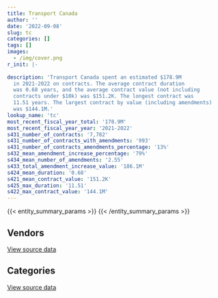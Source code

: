 ```yaml
---
title: Transport Canada
author: ''
date: '2022-09-08'
slug: tc
categories: []
tags: []
images:
  - /img/cover.png
r_init: |-
  
description: 'Transport Canada spent an estimated $178.9M
  in 2021-2022 on contracts. The average contract duration
  was 0.68 years, and the average contract value (not including
  contracts under $10k) was $151.2K. The longest contract was
  11.51 years. The largest contract by value (including amendments)
  was $144.1M.'
lookup_name: 'tc'
most_recent_fiscal_year_total: '178.9M'
most_recent_fiscal_year_year: '2021-2022'
s431_number_of_contracts: '7,782'
s431_number_of_contracts_with_amendments: '993'
s431_number_of_contracts_amendments_percentage: '13%'
s432_mean_amendment_increase_percentage: '79%'
s434_mean_number_of_amendments: '2.55'
s433_total_amendment_increase_value: '186.1M'
s424_mean_duration: '0.68'
s421_mean_contract_value: '151.2K'
s425_max_duration: '11.51'
s422_max_contract_value: '144.1M'
---
```


<script src="/rmarkdown-libs/htmlwidgets/htmlwidgets.js"></script>
<link href="/rmarkdown-libs/datatables-css/datatables-crosstalk.css" rel="stylesheet" />
<script src="/rmarkdown-libs/datatables-binding/datatables.js"></script>
<script src="/rmarkdown-libs/jquery/jquery-3.6.0.min.js"></script>
<link href="/rmarkdown-libs/dt-core-bootstrap/css/dataTables.bootstrap.min.css" rel="stylesheet" />
<link href="/rmarkdown-libs/dt-core-bootstrap/css/dataTables.bootstrap.extra.css" rel="stylesheet" />
<script src="/rmarkdown-libs/dt-core-bootstrap/js/jquery.dataTables.min.js"></script>
<script src="/rmarkdown-libs/dt-core-bootstrap/js/dataTables.bootstrap.min.js"></script>
<link href="/rmarkdown-libs/crosstalk/css/crosstalk.min.css" rel="stylesheet" />
<script src="/rmarkdown-libs/crosstalk/js/crosstalk.min.js"></script>
<script src="/rmarkdown-libs/htmlwidgets/htmlwidgets.js"></script>
<link href="/rmarkdown-libs/datatables-css/datatables-crosstalk.css" rel="stylesheet" />
<script src="/rmarkdown-libs/datatables-binding/datatables.js"></script>
<script src="/rmarkdown-libs/jquery/jquery-3.6.0.min.js"></script>
<link href="/rmarkdown-libs/dt-core-bootstrap/css/dataTables.bootstrap.min.css" rel="stylesheet" />
<link href="/rmarkdown-libs/dt-core-bootstrap/css/dataTables.bootstrap.extra.css" rel="stylesheet" />
<script src="/rmarkdown-libs/dt-core-bootstrap/js/jquery.dataTables.min.js"></script>
<script src="/rmarkdown-libs/dt-core-bootstrap/js/dataTables.bootstrap.min.js"></script>
<link href="/rmarkdown-libs/crosstalk/css/crosstalk.min.css" rel="stylesheet" />
<script src="/rmarkdown-libs/crosstalk/js/crosstalk.min.js"></script>

{{< entity_summary_params >}}
{{< /entity_summary_params >}}

## Vendors

<div id="htmlwidget-1" style="width:100%;height:auto;" class="datatables html-widget"></div>
<script type="application/json" data-for="htmlwidget-1">{"x":{"style":"bootstrap","filter":"none","vertical":false,"data":[["<a href=\"/vendors/abb/\">ABB<\/a>","<a href=\"/vendors/accenture/\">Accenture<\/a>","<a href=\"/vendors/acklands_grainger/\">Acklands Grainger<\/a>","<a href=\"/vendors/act/\">ACT<\/a>","<a href=\"/vendors/adga_group/\">ADGA Group<\/a>","<a href=\"/vendors/adrm_technology_consulting/\">ADRM Technology Consulting<\/a>","<a href=\"/vendors/advanced_business_interiors/\">Advanced Business Interiors<\/a>","<a href=\"/vendors/aecom/\">AECOM<\/a>","<a href=\"/vendors/aero_supplies/\">Aero Supplies<\/a>","<a href=\"/vendors/aeropro/\">Aeropro<\/a>","<a href=\"/vendors/agilent/\">Agilent<\/a>","<a href=\"/vendors/ainsworth/\">Ainsworth<\/a>","<a href=\"/vendors/air_inuit/\">Air Inuit<\/a>","<a href=\"/vendors/air_tindi/\">Air Tindi<\/a>","<a href=\"/vendors/airbus/\">Airbus<\/a>","<a href=\"/vendors/alpine_aerotech/\">Alpine Aerotech<\/a>","<a href=\"/vendors/altis_human_resources/\">Altis Human Resources<\/a>","<a href=\"/vendors/american_bureau_of_shipping/\">American Bureau of Shipping<\/a>","<a href=\"/vendors/aon_reed_stenhouse/\">Aon Reed Stenhouse<\/a>","<a href=\"/vendors/apron_fuel_services/\">Apron Fuel Services<\/a>","<a href=\"/vendors/aps_aviation/\">APS Aviation<\/a>","<a href=\"/vendors/ari_financial_services/\">ARI Financial Services<\/a>","<a href=\"/vendors/artemp_personnel_services/\">Artemp Personnel Services<\/a>","<a href=\"/vendors/asokan_business_interiors/\">Asokan Business Interiors<\/a>","<a href=\"/vendors/atlantic_business_interiors/\">Atlantic Business Interiors<\/a>","<a href=\"/vendors/av_tech/\">AV Tech<\/a>","<a href=\"/vendors/avmax_aviation_services/\">Avmax Aviation Services<\/a>","<a href=\"/vendors/bdo_canada/\">BDO Canada<\/a>","<a href=\"/vendors/bell_canada/\">Bell Canada<\/a>","<a href=\"/vendors/bell_textron/\">Bell Textron<\/a>","<a href=\"/vendors/bombardier/\">Bombardier<\/a>","<a href=\"/vendors/brandt_tractor/\">Brandt Tractor<\/a>","<a href=\"/vendors/ca/\">CA<\/a>","<a href=\"/vendors/cae/\">CAE<\/a>","<a href=\"/vendors/calian/\">Calian<\/a>","<a href=\"/vendors/canada_post/\">Canada Post<\/a>","<a href=\"/vendors/canadian_bank_note_company/\">Canadian Bank Note Company<\/a>","<a href=\"/vendors/canadian_corps_of_commissionaires/\">Canadian Corps of Commissionaires<\/a>","<a href=\"/vendors/canadian_helicopters/\">Canadian Helicopters<\/a>","<a href=\"/vendors/canadian_maritime_engineering/\">Canadian Maritime Engineering<\/a>","<a href=\"/vendors/canon/\">Canon<\/a>","<a href=\"/vendors/carahsoft_technology/\">Carahsoft Technology<\/a>","<a href=\"/vendors/carleton_university/\">Carleton University<\/a>","<a href=\"/vendors/cbci_telecom/\">CBCI Telecom<\/a>","<a href=\"/vendors/cdw_canada/\">CDW Canada<\/a>","<a href=\"/vendors/chantier_davie_canada/\">Chantier Davie Canada<\/a>","<a href=\"/vendors/charron_human_resources/\">Charron Human Resources<\/a>","<a href=\"/vendors/chevron/\">Chevron<\/a>","<a href=\"/vendors/cision_canada/\">Cision Canada<\/a>","<a href=\"/vendors/clariant_canada/\">Clariant Canada<\/a>","<a href=\"/vendors/closereach/\">CloseReach<\/a>","<a href=\"/vendors/cofomo/\">Cofomo<\/a>","<a href=\"/vendors/compugen/\">Compugen<\/a>","<a href=\"/vendors/contract_community/\">Contract Community<\/a>","<a href=\"/vendors/convergint_technologies/\">Convergint Technologies<\/a>","<a href=\"/vendors/coradix_technology_consulting/\">Coradix Technology Consulting<\/a>","<a href=\"/vendors/cossette_communications/\">Cossette Communications<\/a>","<a href=\"/vendors/cpcs_transcom/\">CPCS Transcom<\/a>","<a href=\"/vendors/csdc_systems/\">CSDC Systems<\/a>","<a href=\"/vendors/dalhousie_university/\">Dalhousie University<\/a>","<a href=\"/vendors/dbc_marine_safety_systems/\">DBC Marine Safety Systems<\/a>","<a href=\"/vendors/delco_automation/\">Delco Automation<\/a>","<a href=\"/vendors/dell_computer/\">Dell Computer<\/a>","<a href=\"/vendors/deloitte/\">Deloitte<\/a>","<a href=\"/vendors/dexterra/\">Dexterra<\/a>","<a href=\"/vendors/diligens/\">Diligens<\/a>","<a href=\"/vendors/dillon_consulting/\">Dillon Consulting<\/a>","<a href=\"/vendors/dls_technology/\">DLS Technology<\/a>","<a href=\"/vendors/donna_cona/\">Donna Cona<\/a>","<a href=\"/vendors/dss_marine/\">DSS Marine<\/a>","<a href=\"/vendors/ecole_de_langues_abce/\">Ecole De Langues Abce<\/a>","<a href=\"/vendors/ecole_de_langues_la_cite/\">Ecole De Langues La Cite<\/a>","<a href=\"/vendors/ekos_research_associates/\">Ekos Research Associates<\/a>","<a href=\"/vendors/elbit_systems/\">Elbit Systems<\/a>","<a href=\"/vendors/elsevier/\">Elsevier<\/a>","<a href=\"/vendors/entrust/\">Entrust<\/a>","<a href=\"/vendors/environics_research_group/\">Environics Research Group<\/a>","<a href=\"/vendors/ernst_young/\">Ernst Young<\/a>","<a href=\"/vendors/esri/\">ESRI<\/a>","<a href=\"/vendors/excel_human_resources/\">Excel Human Resources<\/a>","<a href=\"/vendors/fast_forward_french/\">Fast Forward French<\/a>","<a href=\"/vendors/fast_track_staffing/\">Fast Track Staffing<\/a>","<a href=\"/vendors/fca_canada/\">FCA Canada<\/a>","<a href=\"/vendors/federal_express_canada/\">Federal Express Canada<\/a>","<a href=\"/vendors/felix_technology/\">Felix Technology<\/a>","<a href=\"/vendors/first_air/\">First Air<\/a>","<a href=\"/vendors/flight_fuels/\">Flight Fuels<\/a>","<a href=\"/vendors/flightsafety_canada/\">FlightSafety Canada<\/a>","<a href=\"/vendors/ford_motor_company/\">Ford Motor Company<\/a>","<a href=\"/vendors/forrester_research/\">Forrester Research<\/a>","<a href=\"/vendors/fort_garry_fire_truck/\">Fort Garry Fire Truck<\/a>","<a href=\"/vendors/francis_canada_truck_centre/\">Francis Canada Truck Centre<\/a>","<a href=\"/vendors/freebalance/\">FreeBalance<\/a>","<a href=\"/vendors/fujitsu/\">Fujitsu<\/a>","<a href=\"/vendors/garda_security_group/\">Garda Security Group<\/a>","<a href=\"/vendors/gartner/\">Gartner<\/a>","<a href=\"/vendors/gatestone/\">Gatestone<\/a>","<a href=\"/vendors/gc_strategies/\">GC Strategies<\/a>","<a href=\"/vendors/general_dynamics/\">General Dynamics<\/a>","<a href=\"/vendors/general_electric_canada/\">General Electric Canada<\/a>","<a href=\"/vendors/general_motors/\">General Motors<\/a>","<a href=\"/vendors/ghd/\">GHD<\/a>","<a href=\"/vendors/glasshouse_systems/\">GlassHouse Systems<\/a>","<a href=\"/vendors/global_knowledge/\">Global Knowledge<\/a>","<a href=\"/vendors/global_upholstery/\">Global Upholstery<\/a>","<a href=\"/vendors/golder_associates/\">Golder Associates<\/a>","<a href=\"/vendors/grand_toy/\">Grand Toy<\/a>","<a href=\"/vendors/graybridge_international_consulting/\">Graybridge International Consulting<\/a>","<a href=\"/vendors/grey_rock_services/\">Grey Rock Services<\/a>","<a href=\"/vendors/harnois_energies/\">Harnois Energies<\/a>","<a href=\"/vendors/haworth/\">Haworth<\/a>","<a href=\"/vendors/helitrades/\">Helitrades<\/a>","<a href=\"/vendors/hitrac/\">Hitrac<\/a>","<a href=\"/vendors/holman_fenwick_willan/\">Holman Fenwick Willan<\/a>","<a href=\"/vendors/honeywell/\">Honeywell<\/a>","<a href=\"/vendors/houle_electric/\">Houle Electric<\/a>","<a href=\"/vendors/hypertec/\">Hypertec<\/a>","<a href=\"/vendors/ibiska_telecom/\">Ibiska Telecom<\/a>","<a href=\"/vendors/idp_group/\">Idp Group<\/a>","<a href=\"/vendors/ihs_global/\">IHS Global<\/a>","<a href=\"/vendors/imp_group/\">IMP Group<\/a>","<a href=\"/vendors/imperial_oil/\">Imperial Oil<\/a>","<a href=\"/vendors/info_tech_research_group/\">Info Tech Research Group<\/a>","<a href=\"/vendors/insa/\">INSA<\/a>","<a href=\"/vendors/institut_national_d_optique/\">Institut National D’Optique<\/a>","<a href=\"/vendors/inter_outaouais/\">Inter Outaouais<\/a>","<a href=\"/vendors/ipsos/\">Ipsos<\/a>","<a href=\"/vendors/ipss/\">IPSS<\/a>","<a href=\"/vendors/iron_mountain/\">Iron Mountain<\/a>","<a href=\"/vendors/irving_oil/\">Irving Oil<\/a>","<a href=\"/vendors/itex/\">ITEX<\/a>","<a href=\"/vendors/j_j_trailers_manufacturers_and_sales/\">J J Trailers Manufacturers and Sales<\/a>","<a href=\"/vendors/jasco_applied_sciences_canada/\">JASCO Applied Sciences Canada<\/a>","<a href=\"/vendors/jht_defense/\">JHT Defense<\/a>","<a href=\"/vendors/kenn_borek_air/\">Kenn Borek Air<\/a>","<a href=\"/vendors/kone/\">KONE<\/a>","<a href=\"/vendors/kongsberg/\">Kongsberg<\/a>","<a href=\"/vendors/konica_minolta_business_solutions/\">Konica Minolta Business Solutions<\/a>","<a href=\"/vendors/kpmg/\">KPMG<\/a>","<a href=\"/vendors/kubota_canada/\">Kubota Canada<\/a>","<a href=\"/vendors/l3harris/\">L3Harris<\/a>","<a href=\"/vendors/language_research_development_group/\">Language Research Development Group<\/a>","<a href=\"/vendors/lengkeek_vessel_engineering/\">Lengkeek Vessel Engineering<\/a>","<a href=\"/vendors/les_entreprises_fervel/\">Les Entreprises Fervel<\/a>","<a href=\"/vendors/lionbridge/\">Lionbridge<\/a>","<a href=\"/vendors/lro_staffing/\">LRO Staffing<\/a>","<a href=\"/vendors/lumina_it/\">Lumina IT<\/a>","<a href=\"/vendors/m_d_charlton/\">M D Charlton<\/a>","<a href=\"/vendors/macdonald_dettwiler_and_associates/\">MacDonald Dettwiler and Associates<\/a>","<a href=\"/vendors/makwa_resourcing/\">Makwa Resourcing<\/a>","<a href=\"/vendors/manpower_services_canada/\">Manpower Services Canada<\/a>","<a href=\"/vendors/maplesoft_consulting/\">Maplesoft Consulting<\/a>","<a href=\"/vendors/marine_recycling/\">Marine Recycling<\/a>","<a href=\"/vendors/maxsys_staffing_and_consulting/\">Maxsys Staffing and Consulting<\/a>","<a href=\"/vendors/media_q/\">Media Q<\/a>","<a href=\"/vendors/megalexis_communications/\">Megalexis Communications<\/a>","<a href=\"/vendors/michelin/\">Michelin<\/a>","<a href=\"/vendors/microsoft_canada/\">Microsoft Canada<\/a>","<a href=\"/vendors/mid_canada_mod_center/\">Mid Canada Mod Center<\/a>","<a href=\"/vendors/mindwire_systems/\">Mindwire Systems<\/a>","<a href=\"/vendors/mitsubishi_motor_sales/\">Mitsubishi Motor Sales<\/a>","<a href=\"/vendors/mnp/\">MNP<\/a>","<a href=\"/vendors/morpho_canada/\">Morpho Canada<\/a>","<a href=\"/vendors/mustang_survival/\">Mustang Survival<\/a>","<a href=\"/vendors/nations_translation_group/\">Nations Translation Group<\/a>","<a href=\"/vendors/nattiq/\">NATTIQ<\/a>","<a href=\"/vendors/naut_mawt_tribal_council/\">Naut’sa mawt Tribal Council<\/a>","<a href=\"/vendors/nav_canada/\">NAV Canada<\/a>","<a href=\"/vendors/newfound_recruiting/\">Newfound Recruiting<\/a>","<a href=\"/vendors/nisha_techonologies/\">Nisha Techonologies<\/a>","<a href=\"/vendors/northern_micro/\">Northern Micro<\/a>","<a href=\"/vendors/nortrax_canada/\">Nortrax Canada<\/a>","<a href=\"/vendors/nova_networks/\">Nova Networks<\/a>","<a href=\"/vendors/nua_office/\">NUA Office<\/a>","<a href=\"/vendors/nuix_north_america/\">Nuix North America<\/a>","<a href=\"/vendors/online_constructors/\">Online Constructors<\/a>","<a href=\"/vendors/onx_enterprise_solutions/\">OnX Enterprise Solutions<\/a>","<a href=\"/vendors/opentext/\">OpenText<\/a>","<a href=\"/vendors/optiv_canada_federal/\">Optiv Canada Federal<\/a>","<a href=\"/vendors/oracle_canada/\">Oracle Canada<\/a>","<a href=\"/vendors/orangutech/\">Orangutech<\/a>","<a href=\"/vendors/oxford_economics_usa/\">Oxford Economics USA<\/a>","<a href=\"/vendors/paladin_group/\">Paladin Group<\/a>","<a href=\"/vendors/palfinger_marine/\">PALFINGER Marine<\/a>","<a href=\"/vendors/patlon_aircraft_industries/\">Patlon Aircraft Industries<\/a>","<a href=\"/vendors/pattison_sign_group/\">Pattison Sign Group<\/a>","<a href=\"/vendors/peerless_garments/\">Peerless Garments<\/a>","<a href=\"/vendors/petro_air_services/\">Petro Air Services<\/a>","<a href=\"/vendors/petrovalue_products/\">PetroValue Products<\/a>","<a href=\"/vendors/phaselock_systems_international/\">Phaselock Systems International<\/a>","<a href=\"/vendors/pitney_bowes/\">Pitney Bowes<\/a>","<a href=\"/vendors/pmg_technologies/\">PMG Technologies<\/a>","<a href=\"/vendors/podolinsky_equipment/\">Podolinsky Equipment<\/a>","<a href=\"/vendors/portage_personnel/\">Portage Personnel<\/a>","<a href=\"/vendors/pra/\">PRA<\/a>","<a href=\"/vendors/precisionit/\">PrecisionIT<\/a>","<a href=\"/vendors/pricewaterhouse_coopers/\">Pricewaterhouse Coopers<\/a>","<a href=\"/vendors/primex_project_management/\">PRIMEX Project Management<\/a>","<a href=\"/vendors/printers_plus/\">Printers Plus<\/a>","<a href=\"/vendors/prologic_systems/\">Prologic Systems<\/a>","<a href=\"/vendors/promaxis/\">Promaxis<\/a>","<a href=\"/vendors/proquest/\">ProQuest<\/a>","<a href=\"/vendors/prosci_canada/\">Prosci Canada<\/a>","<a href=\"/vendors/protak_consulting_group/\">Protak Consulting Group<\/a>","<a href=\"/vendors/purelogic/\">PureLogic<\/a>","<a href=\"/vendors/purespirit_solutions/\">PureSpirIT Solutions<\/a>","<a href=\"/vendors/qmr/\">QMR<\/a>","<a href=\"/vendors/quantum_management_services/\">Quantum Management Services<\/a>","<a href=\"/vendors/quorum/\">Quorum<\/a>","<a href=\"/vendors/rampart_international/\">Rampart International<\/a>","<a href=\"/vendors/randstad/\">Randstad<\/a>","<a href=\"/vendors/raymond_chabot_grant_thornton/\">Raymond Chabot Grant Thornton<\/a>","<a href=\"/vendors/rhea/\">RHEA<\/a>","<a href=\"/vendors/ricoh/\">Ricoh<\/a>","<a href=\"/vendors/risk_sciences_international/\">Risk Sciences International<\/a>","<a href=\"/vendors/rockwell_collins_canada/\">Rockwell Collins Canada<\/a>","<a href=\"/vendors/rogers/\">Rogers<\/a>","<a href=\"/vendors/rosborough_boats/\">Rosborough Boats<\/a>","<a href=\"/vendors/roxboro_excavation/\">Roxboro Excavation<\/a>","<a href=\"/vendors/sap/\">SAP<\/a>","<a href=\"/vendors/sas_institute/\">SAS Institute<\/a>","<a href=\"/vendors/serco/\">Serco<\/a>","<a href=\"/vendors/sharp_electronics/\">Sharp Electronics<\/a>","<a href=\"/vendors/shell_canada_products/\">Shell Canada Products<\/a>","<a href=\"/vendors/shi_canada/\">SHI Canada<\/a>","<a href=\"/vendors/si_systems/\">SI Systems<\/a>","<a href=\"/vendors/sierra_systems_group/\">Sierra Systems Group<\/a>","<a href=\"/vendors/simex_defence/\">Simex Defence<\/a>","<a href=\"/vendors/simplex_grinnell/\">Simplex Grinnell<\/a>","<a href=\"/vendors/slr_consulting_canada/\">SLR Consulting Canada<\/a>","<a href=\"/vendors/snc_lavalin/\">SNC Lavalin<\/a>","<a href=\"/vendors/softchoice/\">Softchoice<\/a>","<a href=\"/vendors/solotech/\">Solotech<\/a>","<a href=\"/vendors/southwest_research_institute/\">Southwest Research Institute<\/a>","<a href=\"/vendors/st_airborne_systems/\">ST Airborne Systems<\/a>","<a href=\"/vendors/stantec/\">Stantec<\/a>","<a href=\"/vendors/stoneworks_technologies/\">Stoneworks Technologies<\/a>","<a href=\"/vendors/stratos/\">Stratos<\/a>","<a href=\"/vendors/suncor_energy/\">Suncor Energy<\/a>","<a href=\"/vendors/systematix_solutions/\">Systematix Solutions<\/a>","<a href=\"/vendors/systemscope/\">Systemscope<\/a>","<a href=\"/vendors/tankatek/\">Tankatek<\/a>","<a href=\"/vendors/teknion/\">Teknion<\/a>","<a href=\"/vendors/teksystems_canada/\">Teksystems Canada<\/a>","<a href=\"/vendors/telus_canada/\">Telus Canada<\/a>","<a href=\"/vendors/tenaquip/\">Tenaquip<\/a>","<a href=\"/vendors/teramach_technologies/\">Teramach Technologies<\/a>","<a href=\"/vendors/tes_contract_services/\">TES Contract Services<\/a>","<a href=\"/vendors/testforce_systems/\">Testforce Systems<\/a>","<a href=\"/vendors/tetra_tech/\">Tetra Tech<\/a>","<a href=\"/vendors/the_aim_group/\">The AIM Group<\/a>","<a href=\"/vendors/the_halifax_computer_consulting_group/\">The Halifax Computer Consulting Group<\/a>","<a href=\"/vendors/the_masha_krupp_translation_group/\">The Masha Krupp Translation Group<\/a>","<a href=\"/vendors/the_right_door_consulting/\">The Right Door Consulting<\/a>","<a href=\"/vendors/thermo_fisher_scientific/\">Thermo Fisher Scientific<\/a>","<a href=\"/vendors/thomson_reuters/\">Thomson Reuters<\/a>","<a href=\"/vendors/thyssenkrupp_elevator/\">Thyssenkrupp Elevator<\/a>","<a href=\"/vendors/titan_boats/\">Titan Boats<\/a>","<a href=\"/vendors/toromont/\">Toromont<\/a>","<a href=\"/vendors/toure_cleaning_services/\">Toure Cleaning Services<\/a>","<a href=\"/vendors/toyota/\">Toyota<\/a>","<a href=\"/vendors/tpg_technology_consultants/\">TPG Technology Consultants<\/a>","<a href=\"/vendors/transpolar_technology/\">Transpolar Technology<\/a>","<a href=\"/vendors/trm_technologies/\">TRM Technologies<\/a>","<a href=\"/vendors/tulmar_safety_systems/\">Tulmar Safety Systems<\/a>","<a href=\"/vendors/tundra_technical_solutions/\">Tundra Technical Solutions<\/a>","<a href=\"/vendors/turtle_island_staffing/\">Turtle Island Staffing<\/a>","<a href=\"/vendors/tyco_integrated_fire_security/\">Tyco Integrated Fire Security<\/a>","<a href=\"/vendors/ubiqus_canada/\">Ubiqus Canada<\/a>","<a href=\"/vendors/unisource/\">Unisource<\/a>","<a href=\"/vendors/universite_laval/\">Universite Laval<\/a>","<a href=\"/vendors/university_of_alberta/\">University of Alberta<\/a>","<a href=\"/vendors/university_of_new_brunswick/\">University of New Brunswick<\/a>","<a href=\"/vendors/university_of_ottawa/\">University of Ottawa<\/a>","<a href=\"/vendors/university_of_toronto/\">University of Toronto<\/a>","<a href=\"/vendors/university_of_waterloo/\">University of Waterloo<\/a>","<a href=\"/vendors/university_of_western_ontario/\">University of Western Ontario<\/a>","<a href=\"/vendors/vector_aerospace/\">Vector Aerospace<\/a>","<a href=\"/vendors/veritaaq_technology_house/\">Veritaaq Technology House<\/a>","<a href=\"/vendors/wajax/\">Wajax<\/a>","<a href=\"/vendors/wartsila/\">Wartsila<\/a>","<a href=\"/vendors/wolters_kluwer/\">Wolters Kluwer<\/a>","<a href=\"/vendors/workdynamics_technologies/\">WorkDynamics Technologies<\/a>","<a href=\"/vendors/wsp/\">WSP<\/a>","<a href=\"/vendors/xerox/\">Xerox<\/a>","<a href=\"/vendors/yamaha_motors_canada/\">Yamaha Motors Canada<\/a>","<a href=\"/vendors/zutphen_contractor/\">Zutphen Contractor<\/a>"],[null,null,null,219813.37,1607443.27,3117517.3,162895.31,111894.79,681129.55,1064138.75,null,null,59228.98,null,null,1134189.78,729424.95,3322.98,170019.85,44111.65,1085365,6642.48,null,null,11302.2,null,30332.48,null,null,785962.07,3797967.99,null,87917.88,null,673692.49,10500,127079.77,3419650.75,13560,2859977.77,2231.69,null,1815.61,11306.87,52146.74,null,3199.95,15750,29226.55,220962.84,2991.37,2325469.77,null,150845.03,null,99750.96,292611.25,1905807.77,55521.95,null,2017346.76,null,null,755606.83,null,5243.92,1924757.55,303817.12,null,null,40051.65,78357.05,120244.36,null,null,114844.49,41386.45,487332.28,310310.91,11390.4,50838,24860,90368.83,34943.68,164430,31001.73,15892.12,10983.07,410536.69,null,null,null,429010,41264.1,null,1514377.36,null,59452.12,null,null,327411.19,21626.32,null,null,45426.29,166141.12,19635,13740.8,null,426517.75,27847.97,1606929.74,246395.71,null,326797.85,null,961804.58,978839.07,13560,47373.69,null,644780.32,null,null,null,null,null,92134.36,258886.3,369450,11890.16,28832.81,1049498.39,null,1200622.5,32327.14,24207.99,137880.04,335957.2,null,null,null,364876.45,359145.85,562315.98,null,null,null,null,null,921877.22,46381.76,1432026.68,92423.39,null,null,11633.63,654431.67,970285.82,3008385.31,419591.25,49859.89,503646.69,32095.14,5160.7,1273038.54,13387.5,21850.98,24860,1437132.36,296549.48,229905,1043.01,232752.4,null,13072.5,19888,257689.64,null,2455256.24,null,50553.36,216762.21,null,15735.94,null,177975,null,14221.46,113675.01,31369.76,84683188.08,37792.34,92399.11,null,704290.86,100259.25,null,45572.43,28247.56,1102028.49,null,443445.9,null,null,39460.14,228051.32,20672.05,1180423.23,58398.9,60756.43,180050.17,null,108808.85,89579.88,28445.63,null,381052.5,32104.35,160394.6,146029.78,null,2002.77,33900,null,2024530.84,83903.21,206146.16,84814.41,null,334376.66,50381.12,null,23233.18,182675.99,607965.94,null,24961.7,null,1251944.92,705990.92,null,129079.42,757564.83,432287.05,null,null,209553.26,125706.97,17640,null,null,43198.67,125752.73,null,null,null,74721.42,null,null,692640.59,170359.45,104857.02,283529.62,null,null,50625.99,4806.27,189004.99,null,null,19171.43,247450.41,6859.85,null,null,448492.25,4170615.88,208327.7,15275.83,256959.87,10848,292829.03,112077.1,1340843.5,null,null],[null,null,null,284834.03,574562.84,1219300.16,798025.84,316835.77,1826926.68,1131471.02,null,null,29695.54,37243.08,null,1831843.07,1026001.08,15592.45,126321.47,null,1214772,104861.19,null,null,null,null,7359876.05,39550,1968918.2,2874931.12,2444539.58,null,null,211272.12,208202.11,11550,null,3762239.72,16610,1485715.94,2013.18,28807.32,58674.89,null,210507.93,1130000,26258.78,16800,56377.17,82198.16,17899.2,2331840.92,null,192460.27,null,114538.68,159287.6,1633199.95,81166.96,null,null,7251.85,12779.85,1369434.92,null,22947.35,null,385931.72,null,202951.29,27791.73,11520,17205.25,null,6925.87,37697.69,78461.81,1675108.1,141375.11,265859.62,34994,41200.16,null,47206.07,235831,94166.67,57091.07,null,100604.1,null,null,248400,298975.05,3020532.01,null,562248.52,23248.36,49563.33,null,29652.98,91601.33,29389.04,149608.38,null,226108.92,354948.26,19635,96494.36,null,469175.92,54008.56,375184.63,147354.29,null,450006.77,null,464930.78,65316.01,null,null,null,482903.95,127235.77,null,null,null,null,208010.24,242108.28,418950,null,null,2310073.94,null,null,24356.06,null,174979.91,265010.17,140416.48,49603.94,null,523538.67,360129.81,null,null,46577.38,24612.34,null,33369.13,658365.85,46508.84,1435950.04,50120.31,null,null,null,2571355.63,1703841.21,3570006.5,44933.89,93600,496664.67,13523.58,24530.08,241686.15,null,17498.22,null,1826844.38,1051645.19,null,11929.39,null,58815.62,37458.75,null,null,null,1708764.68,null,4337.26,155715.21,null,24744.64,null,140944.9,null,86250,127053.31,59550.79,15787469.06,null,92652.26,37290,320447.61,81768.16,null,36005.46,null,null,88107.64,161674.75,8553.03,24295,35894.36,271856.86,24017.2,1087400.34,80806.73,5232.22,172905.33,null,110405.36,400911.48,29299,484483.59,null,77815.83,160767.36,144640,null,2008.26,46000,null,790064.9,119227.87,527332.21,84488.7,null,176304.07,142699.55,44567.99,15570.5,46000,463658.06,103143.06,null,16800,559907.76,761326.03,78297.72,227343.78,572252.15,248565.27,53884.49,83902.5,559828.42,16207.42,null,null,39324,87126.48,36979.71,56546.06,4324.77,542320.43,174191.33,null,null,167912.04,77005.85,null,186871.25,14252.78,null,204359.8,4819.44,206495.01,33404.71,12924.5,9409.09,188398.95,50651.06,2578.16,null,421770.24,11534255.14,158553.19,23324.4,84117.1,24295,1405243.79,258776.13,1477019.18,36750,null],[674771.7,38974.11,20907.6,293012.79,158492.96,186594.98,463513.11,207056.68,1898667.82,1160499.99,null,13219.5,null,30687.95,39723.53,551455.33,1596524.24,39535.88,214874.57,null,1849117.95,126560,15945.24,24780.9,null,11353.78,453905.15,null,21744.24,1736578.14,371590.97,378874.65,null,null,99463.89,null,null,3656366.43,null,95342.43,2007.68,35392.65,69667.64,null,5356.66,2826294.6,12296.87,null,58897.17,265805.37,null,778637.12,null,27685,null,581045.15,282750.59,1213170.56,null,null,null,12939.57,null,1397935.67,3316.25,5531.89,612715.52,202859.39,40000,409592.01,null,107914.05,133615.2,2987820.82,62680.92,null,null,1578664.51,273770.37,297211.84,53056.2,107836.97,null,50976.97,11625.8,93909.38,18819.16,null,72460.5,null,15750,null,176638.81,3129220.63,24719.63,540774.87,10651.64,null,null,null,357793.95,null,null,53675,23236.16,175769.24,149588.76,74179.3,null,431715.37,24747,528339.1,null,144098850,null,null,1795322.42,85591.1,null,null,288150,447587.25,82778.69,31639.39,null,164963.05,98157.99,2034,167002.27,null,null,null,2095367.82,17176.23,null,null,null,123384.74,190423.34,90116.8,null,null,1825403.52,359145.85,257241.33,72306.7,73689.3,null,null,362473.02,null,33547.36,null,null,null,null,85477.95,2550773.98,1577336.54,1012089.26,1479656.21,32035.5,null,10327.21,75313.06,5002.2,null,10859.82,null,21745.35,3041871.64,null,null,53842.51,39891.76,null,null,58170.25,368945,1318552.87,63852.74,302187.46,14180.48,239120.85,68934.4,12501.81,125091,24719.62,null,21549.67,12111.61,23913212.14,null,95213.85,null,null,532953.16,24923.55,14811.28,null,null,20681.41,100803.91,18069.77,null,null,206633.33,null,1084429.3,13277.5,29380.93,113522.63,94920,96387.86,369113.57,65466.9,null,null,77603.22,147193.8,null,36850.43,334.71,null,31203.73,719462.7,null,153011.59,95180.17,null,227889.47,30300.22,null,9532.96,284383,256435.37,18803.2,null,21000,139212.04,79523.75,274390.08,72028.44,1180971.46,87414.35,13108,106217.83,558298.83,330159.9,null,null,null,55151.64,86691.11,null,17346.6,16189.03,null,15750,null,269164.1,418747.34,86798.08,222821.25,null,26338.44,null,16220.51,null,44621.75,93676.73,48390.91,682668.74,59365.39,20021.84,null,79059.77,2122232.98,538996.99,null,71427.3,24973,948365.03,478926.6,1184224.89,18900,171873.55],[null,81016.17,null,699545.44,86131.22,238027.96,435238.62,155886.51,3210289.45,1160499.99,94920,null,null,null,null,1493865.5,2450356.01,null,19163.29,21541.22,4374038.02,null,54046.92,null,null,null,254202.19,null,null,3432943.95,255239.92,null,null,36560.58,42511.57,null,null,3748981.04,20727.31,null,2007.68,40330.36,41826.67,null,57072.44,3264549.14,22148,null,39168.75,433126.16,null,281091.48,20475.6,null,21634.19,335475.66,110853,839305.28,null,541255.49,null,17319.39,null,1269470.52,9683.45,598.65,458408.53,201681.77,107388.59,318697.78,null,199180.58,34309.63,15805139.12,5834.88,null,132683.44,1077312.94,93079.06,400079.11,66249.48,100639.6,null,50976.97,90788.41,93909.38,303837.83,15159.91,61139.11,28933.28,null,17824.78,176238.33,3012279.19,null,918200.98,null,null,125000,null,111989.22,null,null,28323.75,40389.81,312412.79,24150,266319.86,14087.5,326798.48,24864.94,3968838.05,null,null,88977.7,41629.36,1018566.89,85591.1,null,null,77244.77,302961.6,117965.81,29391.68,61362.42,null,null,null,159263.37,313534.36,null,null,2814746.71,33471.62,27297.5,null,null,205849.87,365479.21,null,64088.22,110518.72,1874061.29,89540.47,382794.27,229495.17,38890.01,11109.65,141250,207894.43,null,null,1692725.09,null,25015.27,18317.96,null,4859055.48,2229160.97,531284.17,773661.4,26029.1,null,1864.91,64234.56,167636.29,null,11689.77,null,12706.06,3402068.39,null,null,22916.25,64673.41,null,null,115597.82,null,2427633.33,20897.26,363446.63,null,51829.15,null,36769.38,42634.9,null,811072.87,45134.39,13327.26,8901848.42,676410,434859.2,null,null,572953.16,null,13692.42,null,null,15721.65,84471.26,null,null,null,115225.58,null,1662980.96,14592.93,29380.93,null,39422.99,122049.32,369113.57,94052.06,null,null,77603.22,null,null,22526.29,null,null,76271.62,959411.61,null,376286.89,90151.4,22600,20251.86,1103620.51,137226.54,null,9159236,325767.81,null,63901.5,21000,null,null,1063700.83,338498.91,1213360.99,null,19750.41,null,558298.83,null,null,15208.62,null,null,64589.28,null,13069.35,16189.03,null,7093.77,89164.97,441531.22,426806.03,149598.65,222821.25,null,34718.85,10689.66,null,null,10498.18,160177.99,20000,137260.72,41956.67,null,30894.87,null,1846888.52,568392.82,null,263587.73,14125,22350.27,252238.12,854599.58,null,110682.97]],"container":"<table class=\"table table-striped table-hover row-border order-column display\">\n  <thead>\n    <tr>\n      <th>Vendor<\/th>\n      <th>2018-2019<\/th>\n      <th>2019-2020<\/th>\n      <th>2020-2021<\/th>\n      <th>2021-2022<\/th>\n    <\/tr>\n  <\/thead>\n<\/table>","options":{"order":[[4,"desc"]],"pageLength":10,"autoWidth":true,"columnDefs":[{"targets":1,"render":"function(data, type, row, meta) {\n    return type !== 'display' ? data : DTWidget.formatCurrency(data, \"$\", 2, 3, \",\", \".\", true, null);\n  }"},{"targets":2,"render":"function(data, type, row, meta) {\n    return type !== 'display' ? data : DTWidget.formatCurrency(data, \"$\", 2, 3, \",\", \".\", true, null);\n  }"},{"targets":3,"render":"function(data, type, row, meta) {\n    return type !== 'display' ? data : DTWidget.formatCurrency(data, \"$\", 2, 3, \",\", \".\", true, null);\n  }"},{"targets":4,"render":"function(data, type, row, meta) {\n    return type !== 'display' ? data : DTWidget.formatCurrency(data, \"$\", 2, 3, \",\", \".\", true, null);\n  }"},{"width":"16%","targets":[1,2,3,4]},{"className":"dt-right","targets":[1,2,3,4]}],"orderClasses":false}},"evals":["options.columnDefs.0.render","options.columnDefs.1.render","options.columnDefs.2.render","options.columnDefs.3.render"],"jsHooks":[]}</script>
<p class="text-right">
<a href="https://github.com/GoC-Spending/contracts-data/tree/main/data/out/departments/tc/summary_by_fiscal_year_by_vendor.csv" class="source-data-link btn btn-link">View source data</a>
</p>

## Categories

<div id="htmlwidget-2" style="width:100%;height:auto;" class="datatables html-widget"></div>
<script type="application/json" data-for="htmlwidget-2">{"x":{"style":"bootstrap","filter":"none","vertical":false,"data":[["<a href=\"/categories/other/\">(Other)<\/a>","<a href=\"/categories/facilities_and_construction/\">Facilities and construction<\/a>","<a href=\"/categories/office_management/\">Office management<\/a>","<a href=\"/categories/professional_services/\">Professional services<\/a>","<a href=\"/categories/information_technology/\">Information technology<\/a>","<a href=\"/categories/medical/\">Medical<\/a>","<a href=\"/categories/transportation_and_logistics/\">Transportation and logistics<\/a>","<a href=\"/categories/industrial_products_and_services/\">Industrial products and services<\/a>","<a href=\"/categories/travel/\">Travel<\/a>","<a href=\"/categories/security_and_protection/\">Security and protection<\/a>","<a href=\"/categories/human_capital/\">Human capital<\/a>"],[null,7224101.05,3850901.42,115008523.62,39668647.9,637365.27,38228190.25,5166142.36,null,3579648.61,3996380.21],[null,10505418.44,4809992.71,36899777.88,42263821.24,615660.07,54063390.77,10947571.52,null,3950862.69,3504581.84],[31056.5,12090121.94,3056896.49,41511773.06,39178470.16,991271.3,182454381.55,8937104.4,69465.61,3954303.3,4621392.85],[375606.99,12978436.64,2813712.45,35909872.81,55558626.32,1003050.7,55546362.81,6606638.19,null,4040996.42,4106203.81]],"container":"<table class=\"table table-striped table-hover row-border order-column display\">\n  <thead>\n    <tr>\n      <th>Category<\/th>\n      <th>2018-2019<\/th>\n      <th>2019-2020<\/th>\n      <th>2020-2021<\/th>\n      <th>2021-2022<\/th>\n    <\/tr>\n  <\/thead>\n<\/table>","options":{"order":[[4,"desc"]],"dom":"t","pageLength":30,"autoWidth":true,"columnDefs":[{"targets":1,"render":"function(data, type, row, meta) {\n    return type !== 'display' ? data : DTWidget.formatCurrency(data, \"$\", 2, 3, \",\", \".\", true, null);\n  }"},{"targets":2,"render":"function(data, type, row, meta) {\n    return type !== 'display' ? data : DTWidget.formatCurrency(data, \"$\", 2, 3, \",\", \".\", true, null);\n  }"},{"targets":3,"render":"function(data, type, row, meta) {\n    return type !== 'display' ? data : DTWidget.formatCurrency(data, \"$\", 2, 3, \",\", \".\", true, null);\n  }"},{"targets":4,"render":"function(data, type, row, meta) {\n    return type !== 'display' ? data : DTWidget.formatCurrency(data, \"$\", 2, 3, \",\", \".\", true, null);\n  }"},{"width":"16%","targets":[1,2,3,4]},{"className":"dt-right","targets":[1,2,3,4]}],"orderClasses":false,"lengthMenu":[10,25,30,50,100]}},"evals":["options.columnDefs.0.render","options.columnDefs.1.render","options.columnDefs.2.render","options.columnDefs.3.render"],"jsHooks":[]}</script>
<p class="text-right">
<a href="https://github.com/GoC-Spending/contracts-data/tree/main/data/out/departments/tc/summary_by_fiscal_year_by_category.csv" class="source-data-link btn btn-link">View source data</a>
</p>

